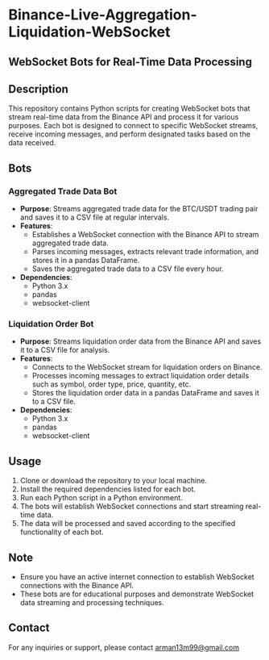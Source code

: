 # Binance-Live-Aggregation-Liquidation-WebSocket

## WebSocket Bots for Real-Time Data Processing

## Description
This repository contains Python scripts for creating WebSocket bots that stream real-time data from the Binance API and process it for various purposes. Each bot is designed to connect to specific WebSocket streams, receive incoming messages, and perform designated tasks based on the data received.

## Bots

### Aggregated Trade Data Bot
- **Purpose**: Streams aggregated trade data for the BTC/USDT trading pair and saves it to a CSV file at regular intervals.
- **Features**:
  - Establishes a WebSocket connection with the Binance API to stream aggregated trade data.
  - Parses incoming messages, extracts relevant trade information, and stores it in a pandas DataFrame.
  - Saves the aggregated trade data to a CSV file every hour.
- **Dependencies**:
  - Python 3.x
  - pandas
  - websocket-client
  
### Liquidation Order Bot
- **Purpose**: Streams liquidation order data from the Binance API and saves it to a CSV file for analysis.
- **Features**:
  - Connects to the WebSocket stream for liquidation orders on Binance.
  - Processes incoming messages to extract liquidation order details such as symbol, order type, price, quantity, etc.
  - Stores the liquidation order data in a pandas DataFrame and saves it to a CSV file.
- **Dependencies**:
  - Python 3.x
  - pandas
  - websocket-client

## Usage
1. Clone or download the repository to your local machine.
2. Install the required dependencies listed for each bot.
3. Run each Python script in a Python environment.
4. The bots will establish WebSocket connections and start streaming real-time data.
5. The data will be processed and saved according to the specified functionality of each bot.

## Note
- Ensure you have an active internet connection to establish WebSocket connections with the Binance API.
- These bots are for educational purposes and demonstrate WebSocket data streaming and processing techniques.


## Contact
For any inquiries or support, please contact arman13m99@gmail.com
